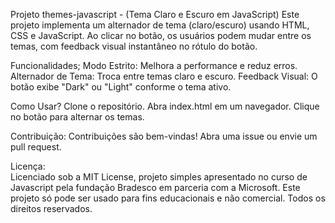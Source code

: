 Projeto themes-javascript - (Tema Claro e Escuro em JavaScript)
Este projeto implementa um alternador de tema (claro/escuro) usando HTML, CSS e JavaScript. 
Ao clicar no botão, os usuários podem mudar entre os temas, com feedback visual instantâneo no rótulo do botão.


Funcionalidades; 
Modo Estrito: Melhora a performance e reduz erros.
Alternador de Tema: Troca entre temas claro e escuro.
Feedback Visual: O botão exibe "Dark" ou "Light" conforme o tema ativo.


Como Usar? 
Clone o repositório.
Abra index.html em um navegador.
Clique no botão para alternar os temas.


Contribuição: Contribuições são bem-vindas! Abra uma issue ou envie um pull request.


Licença:  
Licenciado sob a MIT License, projeto simples apresentado no curso de Javascript pela fundação Bradesco em parceria com a Microsoft.
Este projeto só pode ser usado para fins educacionais e não comercial. Todos os direitos reservados.
